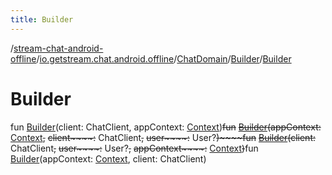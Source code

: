 ```yaml
---
title: Builder
---
```

/[stream-chat-android-offline](../../../index.md)/[io.getstream.chat.android.offline](../../index.md)/[ChatDomain](../index.md)/[Builder](index.md)/[Builder](Builder.md)  
  
  
  
# Builder  
fun [Builder](Builder.md)(client: ChatClient, appContext: [Context](https://developer.android.com/reference/kotlin/android/content/Context.html))~~fun~~ [~~Builder~~](Builder.md)~~(~~~~appContext~~~~:~~ [Context](https://developer.android.com/reference/kotlin/android/content/Context.html)~~,~~ ~~client~~~~:~~ ChatClient~~,~~ ~~user~~~~:~~ User?~~)~~~~fun~~ [~~Builder~~](Builder.md)~~(~~~~client~~~~:~~ ChatClient~~,~~ ~~user~~~~:~~ User?~~,~~ ~~appContext~~~~:~~ [Context](https://developer.android.com/reference/kotlin/android/content/Context.html)~~)~~fun [Builder](Builder.md)(appContext: [Context](https://developer.android.com/reference/kotlin/android/content/Context.html), client: ChatClient)

